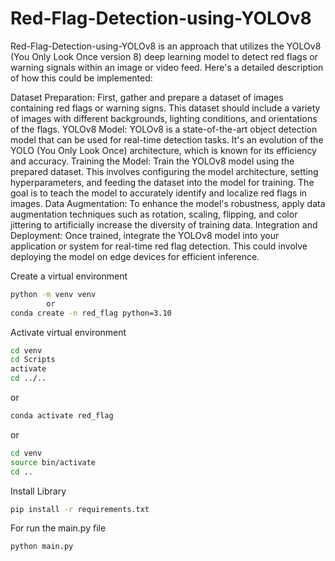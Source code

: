# Red-Flag-Detection-using-YOLOv8
Red-Flag-Detection-using-YOLOv8 is an approach that utilizes the YOLOv8 (You Only Look Once version 8) deep learning model to detect red flags or warning signals within an image or video feed. Here's a detailed description of how this could be implemented:

Dataset Preparation: First, gather and prepare a dataset of images containing red flags or warning signs. This dataset should include a variety of images with different backgrounds, lighting conditions, and orientations of the flags.
YOLOv8 Model: YOLOv8 is a state-of-the-art object detection model that can be used for real-time detection tasks. It's an evolution of the YOLO (You Only Look Once) architecture, which is known for its efficiency and accuracy.
Training the Model: Train the YOLOv8 model using the prepared dataset. This involves configuring the model architecture, setting hyperparameters, and feeding the dataset into the model for training. The goal is to teach the model to accurately identify and localize red flags in images.
Data Augmentation: To enhance the model's robustness, apply data augmentation techniques such as rotation, scaling, flipping, and color jittering to artificially increase the diversity of training data.
Integration and Deployment: Once trained, integrate the YOLOv8 model into your application or system for real-time red flag detection. This could involve deploying the model on edge devices for efficient inference.

Create a virtual environment
```bash
python -m venv venv
        or
conda create -n red_flag python=3.10
```
Activate virtual environment
```bash
cd venv
cd Scripts
activate
cd ../..
```
or
```bash
conda activate red_flag
```
or
```bash
cd venv
source bin/activate
cd ..
```

Install Library
```bash
pip install -r requirements.txt
```

For run the main.py file
```bash
python main.py
```



